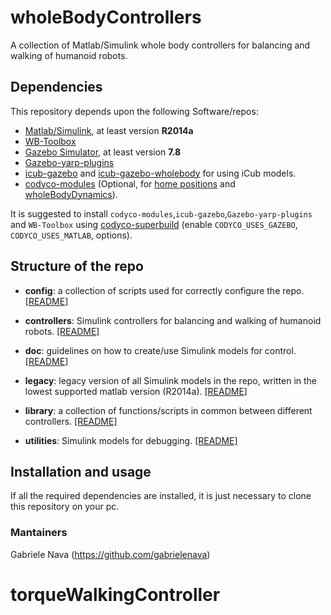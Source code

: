 # wholeBodyControllers

A collection of Matlab/Simulink whole body controllers for balancing and walking of humanoid robots. 

## Dependencies

This repository depends upon the following Software/repos:

- [Matlab/Simulink](https://it.mathworks.com/products/matlab.html), at least version **R2014a**
- [WB-Toolbox](https://github.com/robotology/WB-Toolbox)
- [Gazebo Simulator](http://gazebosim.org/), at least version **7.8**
- [Gazebo-yarp-plugins](https://github.com/robotology/gazebo-yarp-plugins)
- [icub-gazebo](https://github.com/robotology/icub-gazebo) and [icub-gazebo-wholebody](https://github.com/robotology-playground/icub-gazebo-wholebody) for using iCub models.
- [codyco-modules](https://github.com/robotology/codyco-superbuild) (Optional, for [home positions](https://github.com/robotology/codyco-modules/tree/master/src/modules/torqueBalancing/app/robots) and [wholeBodyDynamics](https://github.com/robotology/codyco-modules/tree/master/src/devices/wholeBodyDynamics)).

It is suggested to install `codyco-modules`,`icub-gazebo`,`Gazebo-yarp-plugins` and `WB-Toolbox` using [codyco-superbuild](https://github.com/robotology/codyco-superbuild) (enable `CODYCO_USES_GAZEBO`, `CODYCO_USES_MATLAB`, options).

## Structure of the repo

- **config**: a collection of scripts used for correctly configure the repo. [[README]](config/README.md)

- **controllers**: Simulink controllers for balancing and walking of humanoid robots. [[README]](controllers/README.md)

- **doc**: guidelines on how to create/use Simulink models for control. [[README]](doc/README.md)

- **legacy**: legacy version of all Simulink models in the repo, written in the lowest supported matlab version (R2014a). [[README]](legacy/README.md)

- **library**: a collection of functions/scripts in common between different controllers. [[README]](master/library)

- **utilities**: Simulink models for debugging. [[README]](utilities/README.md)

## Installation and usage

If all the required dependencies are installed, it is just necessary to clone this repository on your pc.

### Mantainers

Gabriele Nava (https://github.com/gabrielenava)




# torqueWalkingController
